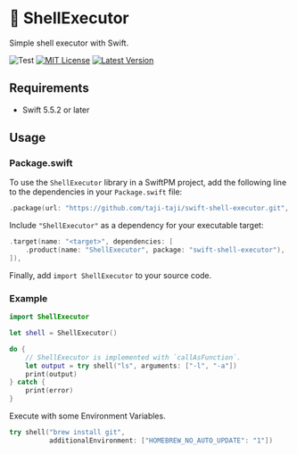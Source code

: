 # :shell: ShellExecutor

Simple shell executor with Swift.

![Test](https://github.com/taji-taji/swift-shell-executor/actions/workflows/test.yml/badge.svg)
[![MIT License](https://img.shields.io/github/license/taji-taji/swift-shell-executor)](https://github.com/taji-taji/swift-shell-executor/blob/main/LICENSE)
[![Latest Version](https://img.shields.io/github/v/release/taji-taji/swift-shell-executor?label=latest%20version)](https://github.com/taji-taji/swift-shell-executor/releases/latest)

## Requirements

- Swift 5.5.2 or later

## Usage

### Package.swift

To use the `ShellExecutor` library in a SwiftPM project, add the following line to the dependencies in your `Package.swift` file:

```swift
.package(url: "https://github.com/taji-taji/swift-shell-executor.git", from: "1.0.0")
```

Include `"ShellExecutor"` as a dependency for your executable target:

```swift
.target(name: "<target>", dependencies: [
    .product(name: "ShellExecutor", package: "swift-shell-executor"),
]),
```
Finally, add `import ShellExecutor` to your source code.

### Example

```swift
import ShellExecutor

let shell = ShellExecutor()

do {
    // ShellExecutor is implemented with `callAsFunction`.
    let output = try shell("ls", arguments: ["-l", "-a"])
    print(output)
} catch {
    print(error)
}
```

Execute with some Environment Variables. 

```swift
try shell("brew install git",
          additionalEnvironment: ["HOMEBREW_NO_AUTO_UPDATE": "1"])
```

